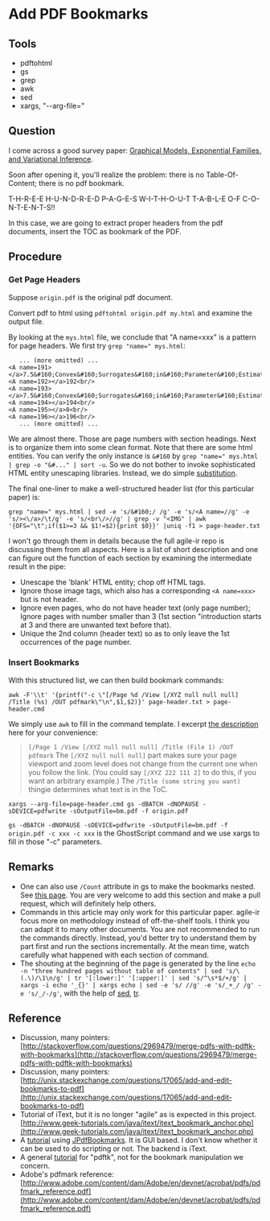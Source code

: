 # Add PDF Bookmarks

## Tools 

   * pdftohtml
   * gs
   * grep
   * awk
   * sed
   * xargs, "--arg-file="

## Question

I come across a good survey paper: 
[Graphical Models, Exponential Families, and Variational Inference](http://scholar.google.com/scholar?hl=en&q=Graphical+Models%2C+Exponential+Families%2C+and+Variational+Inference).

Soon after opening it, you'll realize the problem:
there is no Table-Of-Content; 
there is no pdf bookmark. 

T-H-R-E-E H-U-N-D-R-E-D P-A-G-E-S W-I-T-H-O-U-T T-A-B-L-E O-F C-O-N-T-E-N-T-S!!

In this case, we are going to extract proper headers from the pdf documents, 
insert the TOC as bookmark of the PDF. 

## Procedure

### Get Page Headers

Suppose `origin.pdf` is the original pdf document. 

Convert pdf to html using `pdftohtml origin.pdf my.html`
and examine the output file. 

By looking at the `mys.html` file, 
we conclude that "A name=xxx" is a pattern for page headers. 
We first try `grep "name=" mys.html`:

```
   ... (more omitted) ...
<A name=191></a>7.5&#160;Convex&#160;Surrogates&#160;in&#160;Parameter&#160;Estimation<br/>
<A name=192></a>192<br/>
<A name=193></a>7.5&#160;Convex&#160;Surrogates&#160;in&#160;Parameter&#160;Estimation<br/>
<A name=194></a>194<br/>
<A name=195></a>8<br/>
<A name=196></a>196<br/>
   ... (more omitted) ...
```

We are almost there. 
Those are page numbers with section headings. 
Next is to organize them into some clean format. 
Note that there are some html entities. 
You can verify the only instance is `&#160` by 
`grep "name=" mys.html | grep -o "&#..." | sort -u`. 
So we do not bother to invoke sophisticated HTML entity unescaping libraries. 
Instead, we do simple 
[substitution](http://www.w3schools.com/html/html_entities.asp). 

The final one-liner to make a well-structured header list 
(for this particular paper) is:

```
grep "name=" mys.html | sed -e 's/&#160;/ /g' -e 's/<A name=//g' -e 's/><\/a>/\t/g' -e 's/<br\/>//g' | grep -v "<IMG" | awk '{OFS="\t";if($1>=3 && $1!=$2){print $0}}' |uniq -f1 > page-header.txt
```

I won't go through them in details because the full 
agile-ir repo is discussing them from all aspects. 
Here is a list of short description and 
one can figure out the function of each section by 
examining the intermediate result in the pipe:

   * Unescape the 'blank' HTML entity; chop off HTML tags. 
   * Ignore those image tags, which also has a corresponding `<A name=xxx>` but is not header. 
   * Ignore even pages, who do not have header text (only page number); 
   Ignore pages with number smaller than 3 
   (1st section "introduction starts at 3 and there are unwanted text before that).
   * Unique the 2nd column (header text) so as to only leave the 
   1st occurrences of the page number. 

### Insert Bookmarks

With this structured list, we can then build bookmark commands:

```
awk -F'\\t' '{printf("-c \"[/Page %d /View [/XYZ null null null] /Title (%s) /OUT pdfmark\"\n",$1,$2)}' page-header.txt > page-header.cmd
```

We simply use `awk` to fill in the command template. 
I excerpt 
[the description](http://stackoverflow.com/a/3108884/1772926)
here for your convenience:

> `[/Page 1 /View [/XYZ null null null] /Title (File 1) /OUT pdfmark`
> The `[/XYZ null null null]` 
> part makes sure your page viewport and zoom level does not change from the current one when you follow the link. 
> (You could say `[/XYZ 222 111 2]` to do this, if you want an arbitrary example.)
> The `/Title (some string you want)` thingie determines what text is in the ToC.

```
xargs --arg-file=page-header.cmd gs -dBATCH -dNOPAUSE -sDEVICE=pdfwrite -sOutputFile=bm.pdf -f origin.pdf
```

`gs -dBATCH -dNOPAUSE -sDEVICE=pdfwrite -sOutputFile=bm.pdf -f origin.pdf -c xxx -c xxx` 
is the GhostScript command and we use xargs to fill in those "-c" parameters. 

## Remarks

   * One can also use `/Count` attribute in gs to 
   make the bookmarks nested. See 
   [this page](http://blog.tremily.us/posts/PDF_bookmarks_with_Ghostscript/).
   You are very welcome to add this section and make a pull request,
   which will definitely help others. 
   * Commands in this article may only work for this particular paper. 
   agile-ir focus more on methodology instead of off-the-shelf tools. 
   I think you can adapt it to many other documents. 
   You are not recommended to run the commands directly. 
   Instead, you'd better try to understand them by part first 
   and run the sections incrementally.
   At the mean time, watch carefully what happened with each section of command. 
   * The shouting at the beginning of the page is generated by the line
   `echo -n "three hundred pages without table of contents" | sed 's/\(.\)/\1\n/g' | tr '[:lower:]' '[:upper:]' | sed 's/^\s*$/+/g' | xargs -i echo '_{}' | xargs echo | sed -e 's/ //g' -e 's/_+_/ /g' -e 's/_/-/g'`, 
   with the help of 
   [sed](http://www.commandlinefu.com/commands/view/1358/print-text-string-vertically-one-character-per-line.),
   [tr](http://www.cyberciti.biz/faq/linux-unix-shell-programming-converting-lowercase-uppercase/).

## Reference

   * Discussion, many pointers: 
   [http://stackoverflow.com/questions/2969479/merge-pdfs-with-pdftk-with-bookmarks](http://stackoverflow.com/questions/2969479/merge-pdfs-with-pdftk-with-bookmarks)
   * Discussion, many pointers:
   [http://unix.stackexchange.com/questions/17065/add-and-edit-bookmarks-to-pdf](http://unix.stackexchange.com/questions/17065/add-and-edit-bookmarks-to-pdf)
   * Tutorial of iText, but it is no longer "agile" 
   as is expected in this project. 
   [http://www.geek-tutorials.com/java/itext/itext_bookmark_anchor.php](http://www.geek-tutorials.com/java/itext/itext_bookmark_anchor.php)
   * A 
   [tutorial](http://www.freewaregenius.com/how-to-add-bookmarks-to-a-pdf-document-using-free-software/)
   using 
   [JPdfBookmarks](http://sourceforge.net/projects/jpdfbookmarks/).
   It is GUI based. 
   I don't know whether it can be used to do scripting or not. 
   The backend is iText. 
   * A general
   [tutorial](http://www.linux.com/learn/tutorials/442414-manipulating-pdfs-with-the-pdf-toolkit)
   for "pdftk", 
   not for the bookmark manipulation we concern. 
   * Adobe's pdfmark reference:
   [http://www.adobe.com/content/dam/Adobe/en/devnet/acrobat/pdfs/pdfmark_reference.pdf](http://www.adobe.com/content/dam/Adobe/en/devnet/acrobat/pdfs/pdfmark_reference.pdf)
